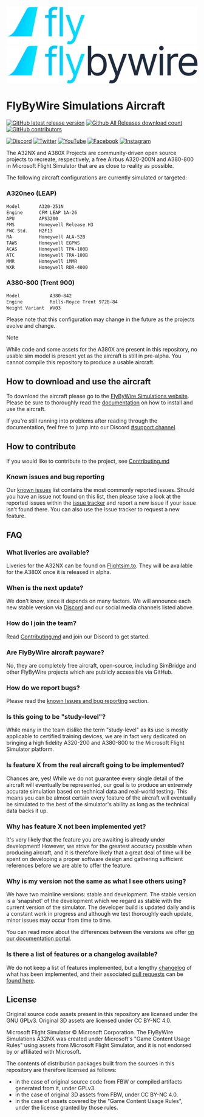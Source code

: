 ![FlyByWire Simulations](https://raw.githubusercontent.com/flybywiresim/branding/1391fc003d8b5d439d01ad86e2778ae0bfc8b682/tails-with-text/FBW-Color-Light.svg#gh-dark-mode-only)
![FlyByWire Simulations](https://github.com/flybywiresim/branding/blob/master/tails-with-text/FBW-Color-Dark.svg#gh-light-mode-only)

# FlyByWire Simulations Aircraft

[![GitHub latest release version](https://img.shields.io/github/v/release/flybywiresim/aircraft.svg?style=flat)](https://github.com/flybywiresim/a32nx/releases/latest)
[![Github All Releases download count](https://img.shields.io/github/downloads/flybywiresim/aircraft/total.svg?style=flat)](https://github.com/flybywiresim/a32nx/releases/latest)
[![GitHub contributors](https://img.shields.io/github/contributors/flybywiresim/aircraft.svg?style=flat)](https://github.com/flybywiresim/a32nx/graphs/contributors)

[![Discord](https://img.shields.io/discord/738864299392630914.svg?label=&logo=discord&logoColor=ffffff&color=7389D8&labelColor=6A7EC2)](https://discord.gg/UjzuHMU)
[![Twitter](https://img.shields.io/badge/-@FlyByWireSim-e84393?label=&logo=twitter&logoColor=ffffff&color=6399AE&labelColor=00C2CB)](https://twitter.com/FlybywireSim)
[![YouTube](https://img.shields.io/badge/-FlyByWireSimulations-e84393?label=&logo=youtube&logoColor=ffffff&color=6399AE&labelColor=00C2CB)](https://www.youtube.com/c/FlyByWire-Simulations)
[![Facebook](https://img.shields.io/badge/-FlyByWireSimulations-e84393?label=&logo=facebook&logoColor=ffffff&color=6399AE&labelColor=00C2CB)](https://www.facebook.com/FlyByWireSimulations/)
[![Instagram](https://img.shields.io/badge/-@FlyByWireSim-e84393?label=&logo=instagram&logoColor=ffffff&color=6399AE&labelColor=00C2CB)](https://instagram.com/flybywiresim)

The A32NX and A380X Projects are community-driven open source projects to recreate, respectively, a free Airbus A320-200N and A380-800 in Microsoft Flight Simulator that are as close to reality as possible.

The following aircraft configurations are currently simulated or targeted:

### A320neo (LEAP)

 ```
 Model       A320-251N
 Engine      CFM LEAP 1A-26
 APU         APS3200
 FMS         Honeywell Release H3
 FWC Std.    H2F13
 RA          Honeywell ALA-52B
 TAWS        Honeywell EGPWS
 ACAS        Honeywell TPA-100B
 ATC         Honeywell TRA-100B
 MMR         Honeywell iMMR
 WXR         Honeywell RDR-4000
 ```

### A380-800 (Trent 900)

```
Model           A380-842
Engine          Rolls-Royce Trent 972B-84
Weight Variant  WV03
```

Please note that this configuration may change in the future as the projects evolve and change.

> [!NOTE]  
> While code and some assets for the A380X are present in this repository, no usable sim model is present yet as the aircraft is still in pre-alpha. You cannot compile this repository to produce a usable aircraft.

## How to download and use the aircraft

To download the aircraft please go to the [FlyByWire Simulations website](https://flybywiresim.com). Please be sure to thoroughly read the [documentation](https://docs.flybywiresim.com) on how to install and use the aircraft.

If you're still running into problems after reading through the documentation, feel free to jump into our Discord [#support channel](https://discord.gg/snueqJjDUN).

## How to contribute

If you would like to contribute to the project, see [Contributing.md](.github/Contributing.md)

### Known issues and bug reporting

Our [known issues](https://docs.flybywiresim.com/start/reported-issues) list contains the most commonly reported issues. Should you have an issue not found on this list, then please take a look at the reported issues within the [issue tracker](https://github.com/flybywiresim/a32nx/issues) and report a new issue if your issue isn't found there. You can also use the issue tracker to request a new feature.

## FAQ

### What liveries are available?

Liveries for the A32NX can be found on [Flightsim.to](https://flightsim.to/c/liveries/flybywire-a32nx/). They will be available for the A380X once it is released in alpha.

### When is the next update?

We don't know, since it depends on many factors. We will announce each new stable version via [Discord](https://discord.gg/flybywire) and our social media channels listed above.

### How do I join the team?

Read [Contributing.md](.github/Contributing.md) and join our Discord to get started.

### Are FlyByWire aircraft payware?


No, they are completely free aircraft, open-source, including SimBridge and other FlyByWire projects which are publicly accessible via GitHub.

### How do we report bugs?

Please read the [known Issues and bug reporting](#known-issues-and-bug-reporting) section.

### Is this going to be "study-level"?

While many in the team dislike the term "study-level" as its use is mostly applicable to certified training devices, we are in fact very dedicated on bringing a high fidelity A320-200 and A380-800 to the Microsoft Flight Simulator platform.

### Is feature X from the real aircraft going to be implemented?

Chances are, yes! While we do not guarantee every single detail of the aircraft will eventually be represented, our goal is to produce an extremely accurate simulation based on technical data and real-world testing. This means you can be almost certain every feature of the aircraft will eventually be simulated to the best of the simulator's ability as long as the technical data backs it up.

### Why has feature X not been implemented yet?

It's very likely that the feature you are awaiting is already under development! However, we strive for the greatest accuracy possible when producing aircraft, and it is therefore likely that a great deal of time will be spent on developing a proper software design and gathering sufficient references before we are able to offer the feature.

### Why is my version not the same as what I see others using?

We have two mainline versions: stable and development. The stable version is a 'snapshot' of the development which we regard as stable with the current version of the simulator. The developer build is updated daily and is a constant work in progress and although we test thoroughly each update, minor issues may occur from time to time.

You can read more about the differences between the versions we offer [on our documentation portal](https://docs.flybywiresim.com/fbw-a32nx/fbw-versions/).

### Is there a list of features or a changelog available?

We do not keep a list of features implemented, but a lengthy [changelog](https://github.com/flybywiresim/aircraft/blob/master/.github/CHANGELOG.md) of what has been implemented, and their associated [pull requests](https://github.com/flybywiresim/aircraft/pulls) can be [found here](https://github.com/flybywiresim/aircraft/blob/master/.github/CHANGELOG.md).

## License

Original source code assets present in this repository are licensed under the GNU GPLv3.
Original 3D assets are licensed under CC BY-NC 4.0.

Microsoft Flight Simulator © Microsoft Corporation. The FlyByWire Simulations A32NX was created under Microsoft's "Game Content Usage Rules" using assets from Microsoft Flight Simulator, and it is not endorsed by or affiliated with Microsoft.

The contents of distribution packages built from the sources in this repository are therefore licensed as follows:

- in the case of original source code from FBW or compiled artifacts generated from it, under GPLv3.
- in the case of original 3D assets from FBW, under CC BY-NC 4.0.
- in the case of assets covered by the "Game Content Usage Rules", under the license granted by those rules.
